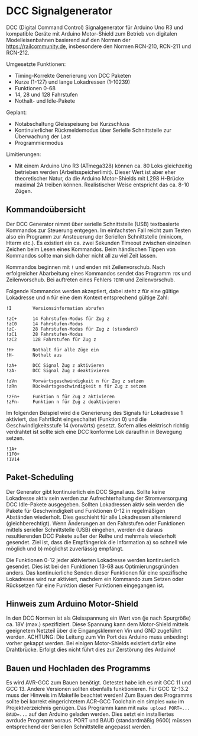 # DCC Signalgenerator
DCC (Digital Command Control) Signalgenerator für Arduino Uno R3 und kompatible Geräte mit Arduino Motor-Shield zum Betrieb von digitalen Modelleisenbahnen basierend auf den Normen der https://railcommunity.de, insbesondere den Normen RCN-210, RCN-211 und RCN-212.

Umgesetzte Funktionen:
- Timing-Korrekte Generierung von DCC Paketen
- Kurze (1-127) und lange Lokadressen (1-10239)
- Funktionen 0-68
- 14, 28 und 128 Fahrstufen
- Nothalt- und Idle-Pakete

Geplant:
- Notabschaltung Gleisspeisung bei Kurzschluss
- Kontinuierlicher Rückmeldemodus über Serielle Schnittstelle zur Überwachung
  der Last
- Programmiermodus

Limitierungen:
- Mit einem Arduino Uno R3 (ATmega328) können ca. 80 Loks gleichzeitig betrieben werden (Arbeitsspeicherlimit). Dieser Wert ist aber eher theoretischer Natur, da die Arduino Motor-Shields mit L298 H-Brücke maximal 2A treiben können. Realistischer Weise entspricht das ca. 8-10 Zügen.

## Kommandoübersicht
Der DCC Generator nimmt über serielle Schnittstelle (USB) textbasierte
Kommandos zur Steuerung entgegen. Im einfachsten Fall reicht zum Testen also
ein Programm zur Ansteuerung der Seriellen Schnittstelle
(minicom, Hterm etc.). Es existiert ein ca. zwei Sekunden Timeout zwischen einzelnen Zeichen beim Lesen eines Kommandos. Beim händischen Tippen von Kommandos sollte man sich daher nicht all zu viel Zeit lassen.

Kommandos beginnen mit `!` und enden mit Zeilenvorschub.
Nach erfolgreicher Abarbeitung eines Kommandos sendet das Programm `?OK` und Zeilenvorschub.
Bei auftreten eines Fehlers `?ERR` und Zeilenvorschub.

Folgende Kommandos werden akzeptiert, dabei steht z für eine gültige Lokadresse und n für eine dem Kontext entsprechend gültige Zahl:

    !I        Versionsinformation abrufen

    !zC+      14 Fahrstufen-Modus für Zug z
    !zC0      14 Fahrstufen-Modus
    !zC-      28 Fahrstufen-Modus für Zug z (standard)
    !zC1      28 Fahrstufen-Modus
    !zC2      128 Fahrstufen für Zug z

    !H+       Nothalt für alle Züge ein
    !H-       Nothalt aus

    !zA+      DCC Signal Zug z aktivieren
    !zA-      DCC Signal Zug z deaktivieren

    !zVn      Vorwärtsgeschwindigkeit n für Zug z setzen
    !zRn      Rückwärtsgeschwindigkeit n für Zug z setzen

    !zFn+     Funktion n für Zug z aktivieren
    !zFn-     Funktion n für Zug z deaktivieren

Im folgenden Beispiel wird die Generierung des Signals für Lokadresse 1 aktiviert, das Fahrtlicht eingeschaltet (Funktion 0) und die Geschwindigkeitsstufe 14 (vorwärts) gesetzt. Sofern alles elektrisch richtig verdrahtet ist sollte sich eine DCC konforme Lok daraufhin in Bewegung setzen.

    !1A+
    !1F0+
    !1V14


## Paket-Scheduling
Der Generator gibt kontinuierlich ein DCC Signal aus. Sollte keine Lokadresse aktiv sein werden zur Aufrechterhaltung der Stromversorgung DCC Idle-Pakete ausgegeben. Sollten Lokadressen aktiv sein werden die Pakete für Geschwindigkeit und Funktionen 0-12 in regelmäßigen Abständen wiederholt. Dies geschieht für alle Lokadressen alternierend (gleichberechtigt). Wenn Änderungen an den Fahrstufen oder Funktionen mittels serieller Schnittstelle (USB) eingehen, werden die daraus resultierenden DCC Pakete außer der Reihe und mehrmals wiederholt gesendet. Ziel ist, dass die Empfängerlok die Information a) so schnell wie möglich und b) möglichst zuverlässig empfängt.

Die Funktionen 0-12 jeder aktivierten Lokadresse werden kontinuierlich gesendet. Dies ist bei den Funktionen 13-68 aus Optimierungsgründen anders. Das kontinuierliche Senden dieser Funktionen für eine spezifische Lokadresse wird nur aktiviert, nachdem ein Kommando zum Setzen oder Rücksetzen für eine Funktion dieser Funktionen eingegangen ist.


## Hinweis zum Arduino Motor-Shield
In den DCC Normen ist als Gleisspannung ein Wert von (je nach Spurgröße) ca. 18V (max.) spezifiziert. Diese Spannung kann dem Motor-Shield mittels geeignetem Netzteil über die Eingangsklemmen Vin und GND zugeführt werden. ACHTUNG: Die Leitung zum Vin Port des Arduino muss unbedingt vorher gekappt werden. Bei einigen Motor-Shields existiert dafür eine Drahtbrücke. Erfolgt dies nicht führt dies zur Zerstörung des Arduino!


## Bauen und Hochladen des Programms
Es wird AVR-GCC zum Bauen benötigt. Getestet habe ich es mit GCC 11 und
GCC 13. Andere Versionen sollten ebenfalls funktionieren. Für GCC 12-13.2
muss der Hinweis im Makefile beachtet werden! Zum Bauen des Programms sollte
bei korrekt eingerichtetem ACR-GCC Toolchain ein simples `make` im
Projektverzeichnis genügen. Das Programm kann mit `make upload PORT=... BAUD=...`
auf den Arduino geladen werden. Dies setzt ein installiertes avrdude Programm
voraus. PORT und BAUD (standardmäßig 9600) müssen entsprechend der Seriellen
Schnittstelle angepasst werden.
